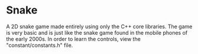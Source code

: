 # Snake
A 2D snake game made entirely using only the C++ core libraries. The game is very basic and is just like the snake game found in the mobile phones of the early 2000s. 
In order to learn the controls, view the "constant/constants.h" file.
